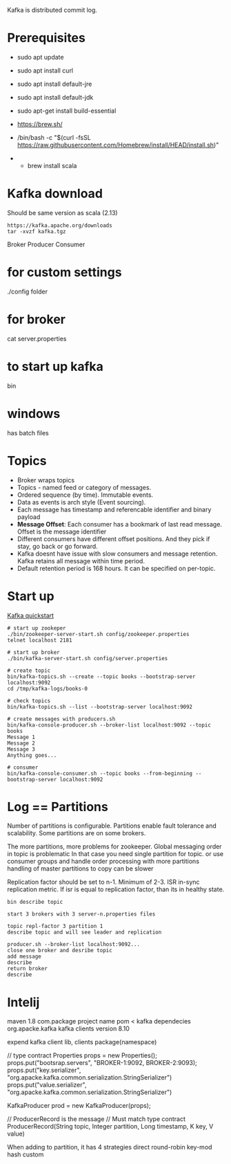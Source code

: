 Kafka is distributed commit log.

# Prerequisites 
- sudo apt update
- sudo apt install curl
- sudo apt install default-jre
- sudo apt install default-jdk


- sudo apt-get install build-essential
- https://brew.sh/
- /bin/bash -c "$(curl -fsSL https://raw.githubusercontent.com/Homebrew/install/HEAD/install.sh)"
- - brew install scala

# Kafka download
Should be same version as scala (2.13)
```
https://kafka.apache.org/downloads
tar -xvzf kafka.tgz
```

Broker
Producer
Consumer
# for custom settings
./config folder
# for broker
cat server.properties

# to start up kafka
bin

# windows
has batch files

# Topics
- Broker wraps topics
- Topics - named feed or category of messages.
- Ordered sequence (by time). Immutable events.
- Data as events is arch style (Event sourcing).
- Each message has timestamp and referencable identifier and binary payload
- **Message Offset**: Each consumer has a bookmark of last read message. Offset is the message identifier
- Different consumers have different offset positions. And they pick if stay, go back or go forward.
- Kafka doesnt have issue with slow consumers and message retention. Kafka retains all message within time period.
- Default retention period is 168 hours. It can be specified on per-topic.

# Start up
[Kafka quickstart](https://kafka.apache.org/quickstart)
```
# start up zookeper
./bin/zookeeper-server-start.sh config/zookeeper.properties 
telnet localhost 2181

# start up broker
./bin/kafka-server-start.sh config/server.properties 

# create topic
bin/kafka-topics.sh --create --topic books --bootstrap-server localhost:9092
cd /tmp/kafka-logs/books-0

# check topics
bin/kafka-topics.sh --list --bootstrap-server localhost:9092

# create messages with producers.sh
bin/kafka-console-producer.sh --broker-list localhost:9092 --topic books
Message 1
Message 2
Message 3
Anything goes...

# consumer
bin/kafka-console-consumer.sh --topic books --from-beginning --bootstrap-server localhost:9092
```

# Log == Partitions
Number of partitions is configurable. Partitions enable fault tolerance and scalability.
Some partitions are on some brokers. 

The more partitions, more problems for zookeeper.
Global messaging order in topic is problematic
In that case you need single partition for topic.
or use consumer groups and handle order processing
with more partitions handling of master partitions to copy can be slower

Replication factor should be set to n-1. Minimum of 2-3. ISR in-sync replication metric.
If isr is equal to replication factor, than its in healthy state.

```
bin describe topic

start 3 brokers with 3 server-n.properties files

topic repl-factor 3 partition 1
describe topic and will see leader and replication

producer.sh --broker-list localhost:9092...
close one broker and desribe topic
add message
describe
return broker
describe
```

# Intelij
maven 1.8
com.package
project name
pom < kafka dependecies
org.apacke.kafka
kafka clients
version 8.10

expend kafka client lib, clients package(namespace)

// type contract
Properties props = new Properties();
props.put("bootsrap.servers", "BROKER-1:9092, BROKER-2:9093);
props.put("key.serializer", "org.apacke.kafka.common.serialization.StringSerializer")
props.put("value.serializer", "org.apacke.kafka.common.serialization.StringSerializer")

KafkaProducer prod = new KafkaProducer(props);

// ProducerRecord is the message
// Must match type contract
ProducerRecord(String topic, Integer partition, Long timestamp, K key, V value)

When adding to partition, it has 4 strategies
direct
round-robin
key-mod hash
custom